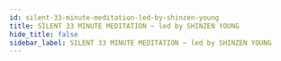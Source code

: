 ```yaml
---
id: silent-33-minute-meditation-led-by-shinzen-young
title: SILENT 33 MINUTE MEDITATION ~ led by SHINZEN YOUNG
hide_title: false
sidebar_label: SILENT 33 MINUTE MEDITATION ~ led by SHINZEN YOUNG
---
```

























































































































































































































































































































